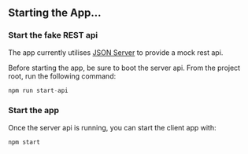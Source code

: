 ## Starting the App...

### Start the fake REST api

The app currently utilises [JSON Server](https://github.com/typicode/json-server) to provide a mock rest api.

Before starting the app, be sure to boot the server api. From the project root, run the following command:

```javascript
npm run start-api
```

### Start the app

Once the server api is running, you can start the client app with:

```javascript
npm start
```